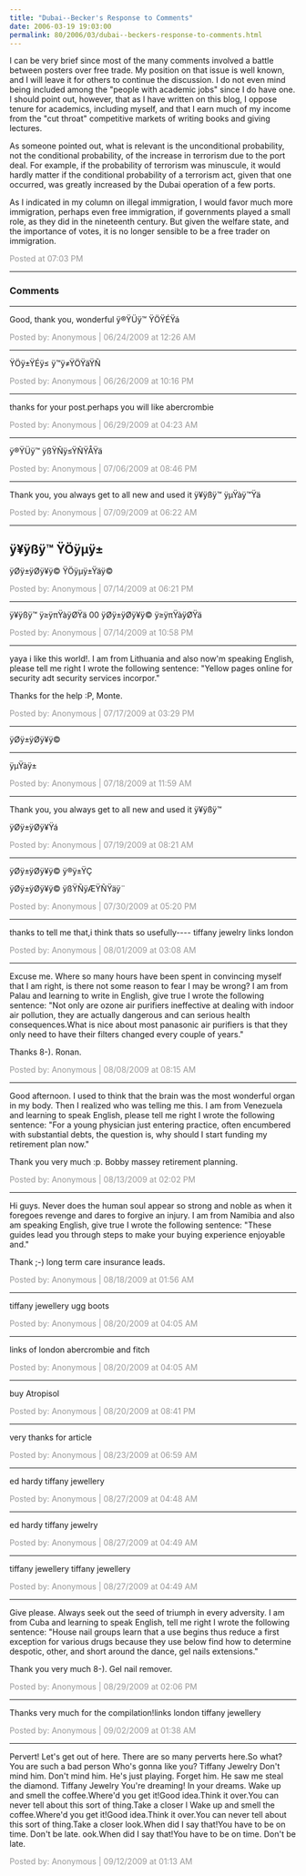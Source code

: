 ```yaml
---
title: "Dubai--Becker's Response to Comments"
date: 2006-03-19 19:03:00
permalink: 80/2006/03/dubai--beckers-response-to-comments.html
---
```

I can be very brief since most of the many comments involved a battle between posters over free trade. My position on that issue is well known, and I will leave it for others to  continue the discussion. I do not even mind being included among the "people with academic jobs" since I do have one. I should point out, however, that as I have written on this blog, I oppose tenure for academics, including myself, and that I earn much of my income from the "cut throat" competitive markets of writing books and giving lectures.

As someone pointed out, what is relevant is the unconditional probability, not the conditional probability, of the increase in terrorism due to the port deal. For example, if the probability of terrorism was minuscule, it would hardly matter if the conditional probability of a terrorism act, given that one occurred, was greatly increased by the Dubai operation of a few ports.

As I indicated in my column on illegal immigration, I would favor much more immigration, perhaps even free immigration, if governments played a small role, as they did in the nineteenth century. But given the welfare state, and the importance of votes, it is no longer sensible to be a free trader on immigration.

<span style="color:#999">Posted at 07:03 PM</span>

<!-- more -->

---

### Comments

---

Good, thank you, wonderful
ÿ®ŸÜÿ™ ŸÖŸÉŸá

<span style="color:#999">Posted by: Anonymous | 06/24/2009 at 12:26 AM</span>

---

ŸÖÿ±ŸÉÿ≤ ÿ™ÿ≠ŸÖŸäŸÑ

<span style="color:#999">Posted by: Anonymous | 06/26/2009 at 10:16 PM</span>

---

thanks for your post.perhaps you will like abercrombie

<span style="color:#999">Posted by: Anonymous | 06/29/2009 at 04:23 AM</span>

---

ÿ®ŸÜÿ™ ÿßŸÑÿ≤ŸÑŸÅŸä

<span style="color:#999">Posted by: Anonymous | 07/06/2009 at 08:46 PM</span>

---

Thank you, you always get to all new and used it 
ÿ¥ÿßÿ™ ÿµŸàÿ™Ÿä

<span style="color:#999">Posted by: Anonymous | 07/09/2009 at 06:22 AM</span>

---

ÿ¥ÿßÿ™ ŸÖÿµÿ±
--
ÿØÿ±ÿØÿ¥ÿ© ŸÖÿµÿ±Ÿäÿ©

<span style="color:#999">Posted by: Anonymous | 07/14/2009 at 06:21 PM</span>

---

ÿ¥ÿßÿ™ ÿ≥ÿπŸàÿØŸä
00
ÿØÿ±ÿØÿ¥ÿ© ÿ≥ÿπŸàÿØŸä

<span style="color:#999">Posted by: Anonymous | 07/14/2009 at 10:58 PM</span>

---

yaya i like this world!.
I am from Lithuania and also now'm speaking English, please tell me right I wrote the following sentence: "Yellow pages online for security adt security services incorpor."

Thanks for the help :P, Monte.

<span style="color:#999">Posted by: Anonymous | 07/17/2009 at 03:29 PM</span>

---

ÿØÿ±ÿØÿ¥ÿ©
___
ÿµŸàÿ±

<span style="color:#999">Posted by: Anonymous | 07/18/2009 at 11:59 AM</span>

---

Thank you, you always get to all new and used it 
ÿ¥ÿßÿ™ 

ÿØÿ±ÿØÿ¥Ÿá

<span style="color:#999">Posted by: Anonymous | 07/19/2009 at 08:21 AM</span>

---

ÿØÿ±ÿØÿ¥ÿ© ÿ®ÿ±ŸÇ 


ÿØÿ±ÿØÿ¥ÿ© ÿßŸÑÿÆŸÑŸäÿ¨

<span style="color:#999">Posted by: Anonymous | 07/30/2009 at 05:20 PM</span>

---

thanks to tell me that,i think thats so usefully----
tiffany jewelry 
links london

<span style="color:#999">Posted by: Anonymous | 08/01/2009 at 03:08 AM</span>

---

Excuse me. Where so many hours have been spent in convincing myself that I am right, is there not some reason to fear I may be wrong?
I am from Palau and learning to write in English, give true I wrote the following sentence: "Not only are ozone air purifiers ineffective at dealing with indoor air pollution, they are actually dangerous and can serious health consequences.What is nice about most panasonic air purifiers is that they only need to have their filters changed every couple of years."

Thanks 8-). Ronan.

<span style="color:#999">Posted by: Anonymous | 08/08/2009 at 08:15 AM</span>

---

Good afternoon. I used to think that the brain was the most wonderful organ in my body. Then I realized who was telling me this.
I am from Venezuela and learning to speak English, please tell me right I wrote the following sentence: "For a young physician just entering practice, often encumbered with substantial debts, the question is, why should I start funding my retirement plan now."

Thank you very much :p. Bobby massey retirement planning.

<span style="color:#999">Posted by: Anonymous | 08/13/2009 at 02:02 PM</span>

---

Hi guys. Never does the human soul appear so strong and noble as when it foregoes revenge and dares to forgive an injury.
I am from Namibia and also am speaking English, give true I wrote the following sentence: "These guides lead you through steps to make your buying experience enjoyable and."

Thank ;-) long term care insurance leads.

<span style="color:#999">Posted by: Anonymous | 08/18/2009 at 01:56 AM</span>

---

tiffany jewellery
ugg boots

<span style="color:#999">Posted by: Anonymous | 08/20/2009 at 04:05 AM</span>

---

links of london
abercrombie and fitch

<span style="color:#999">Posted by: Anonymous | 08/20/2009 at 04:05 AM</span>

---

buy Atropisol

<span style="color:#999">Posted by: Anonymous | 08/20/2009 at 08:41 PM</span>

---

very thanks for article

<span style="color:#999">Posted by: Anonymous | 08/23/2009 at 06:59 AM</span>

---

ed hardy
tiffany jewellery

<span style="color:#999">Posted by: Anonymous | 08/27/2009 at 04:48 AM</span>

---

ed hardy
tiffany jewelry

<span style="color:#999">Posted by: Anonymous | 08/27/2009 at 04:49 AM</span>

---

tiffany jewellery
tiffany jewellery

<span style="color:#999">Posted by: Anonymous | 08/27/2009 at 04:49 AM</span>

---

Give please. Always seek out the seed of triumph in every adversity.
I am from Cuba and learning to speak English, tell me right I wrote the following sentence: "House nail groups learn that a use begins thus reduce a first exception for various drugs because they use below find how to determine despotic, other, and short around the dance, gel nails extensions."

Thank you very much 8-). Gel nail remover.

<span style="color:#999">Posted by: Anonymous | 08/29/2009 at 02:06 PM</span>

---

Thanks very much for the compilation!links london
tiffany jewellery

<span style="color:#999">Posted by: Anonymous | 09/02/2009 at 01:38 AM</span>

---

Pervert! Let's get out of here. There are so many perverts here.So what? You are such a bad person Who's gonna like you? Tiffany Jewelry Don't mind him. Don't mind him. He's just playing. Forget him. He saw me steal the diamond. Tiffany Jewelry You're dreaming! In your dreams. Wake up and smell the coffee.Where'd you get it!Good idea.Think it over.You can never tell about this sort of thing.Take a closer l Wake up and smell the coffee.Where'd you get it!Good idea.Think it over.You can never tell about this sort of thing.Take a closer look.When did I say that!You have to be on time. Don't be late. ook.When did I say that!You have to be on time. Don't be late.

<span style="color:#999">Posted by: Anonymous | 09/12/2009 at 01:13 AM</span>